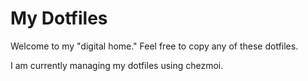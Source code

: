 # My Dotfiles

Welcome to my "digital home." Feel free to copy any of these dotfiles.

I am currently managing my dotfiles using chezmoi.
